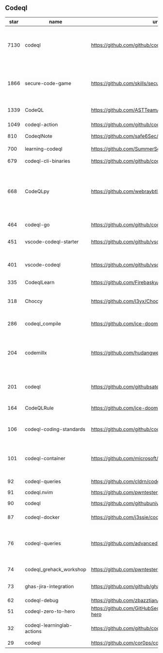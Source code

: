 ## Codeql
|star|name|url|des|
|---|---|---|---|
|7130|codeql|https://github.com/github/codeql|CodeQL: the libraries and queries that power security researchers around the world, as well as code scanning in GitHub Advanced Security|
|1866|secure-code-game|https://github.com/skills/secure-code-game|A GitHub Security Lab initiative, providing an in-repo learning experience, where learners secure intentionally vulnerable code.|
|1339|CodeQL|https://github.com/ASTTeam/CodeQL|《深入理解CodeQL》Finding vulnerabilities with CodeQL.|
|1049|codeql-action|https://github.com/github/codeql-action|Actions for running CodeQL analysis|
|810|CodeqlNote|https://github.com/safe6Sec/CodeqlNote|Codeql学习笔记|
|700|learning-codeql|https://github.com/SummerSec/learning-codeql|CodeQL Java 全网最全的中文学习资料|
|679|codeql-cli-binaries|https://github.com/github/codeql-cli-binaries|Binaries for the CodeQL CLI|
|668|CodeQLpy|https://github.com/webraybtl/CodeQLpy|CodeQLpy是一款基于CodeQL实现的半自动化代码审计工具，目前仅支持java语言。实现从源码反编译，数据库生成，脆弱性发现的全过程，可以辅助代码审计人员快速定位源码可能存在的漏洞。|
|464|codeql-go|https://github.com/github/codeql-go|The CodeQL extractor and libraries for Go.|
|451|vscode-codeql-starter|https://github.com/github/vscode-codeql-starter|Starter workspace to use with the CodeQL extension for Visual Studio Code.|
|401|vscode-codeql|https://github.com/github/vscode-codeql|An extension for Visual Studio Code that adds rich language support for CodeQL|
|335|CodeqlLearn|https://github.com/Firebasky/CodeqlLearn|记录学习codeql的过程|
|318|Choccy|https://github.com/l3yx/Choccy|GitHub项目监控 && CodeQL自动扫描   (GitHub project monitoring && CodeQL automatic analysis)|
|286|codeql_compile|https://github.com/ice-doom/codeql_compile|自动反编译闭源应用，创建codeql数据库|
|204|codemillx|https://github.com/hudangwei/codemillx|codemillx is a tool for CodeQL, extract the comments in the code and generate codeql module. 强化Go开源项目安全检测(内含开源项目漏洞挖掘方法)|
|201|codeql|https://github.com/githubsatelliteworkshops/codeql|GitHub Satellite 2020 workshops on finding security vulnerabilities with CodeQL for Java/JavaScript.|
|164|CodeQLRule|https://github.com/ice-doom/CodeQLRule|个人使用CodeQL编写的一些规则|
|106|codeql-coding-standards|https://github.com/github/codeql-coding-standards|This repository contains CodeQL queries and libraries which support various Coding Standards.|
|101|codeql-container|https://github.com/microsoft/codeql-container|Prepackaged and precompiled github codeql container for rapid analysis, deployment and development.|
|92|codeql-queries|https://github.com/cldrn/codeql-queries|My CodeQL queries collection|
|91|codeql.nvim|https://github.com/pwntester/codeql.nvim|CodeQL plugin for Neovim|
|90|codeql|https://github.com/githubuniverseworkshops/codeql|CodeQL workshops for GitHub Universe|
|87|codeql-docker|https://github.com/j3ssie/codeql-docker|Ready to use docker image for CodeQL|
|76|codeql-queries|https://github.com/advanced-security/codeql-queries|[Deprecated] GitHub's Field Team's CodeQL Custom Queries, Suites, and Configurations. See GitHubSecurityLab/CodeQL-Community-Packs instead|
|74|codeql_grehack_workshop|https://github.com/pwntester/codeql_grehack_workshop|GreHack 2021 CodeQL for Java workshop|
|73|ghas-jira-integration|https://github.com/github/ghas-jira-integration|Synchronize GitHub Code Scanning alerts to Jira issues|
|62|codeql-debug|https://github.com/zbazztian/codeql-debug||
|51|codeql-zero-to-hero|https://github.com/GitHubSecurityLab/codeql-zero-to-hero|CodeQL zero to hero blog post series challenges|
|32|codeql-learninglab-actions|https://github.com/github/codeql-learninglab-actions|Actions and Images for use in Learning Lab courses for CodeQL|
|29|codeql|https://github.com/cor0ps/codeql|收集规则|